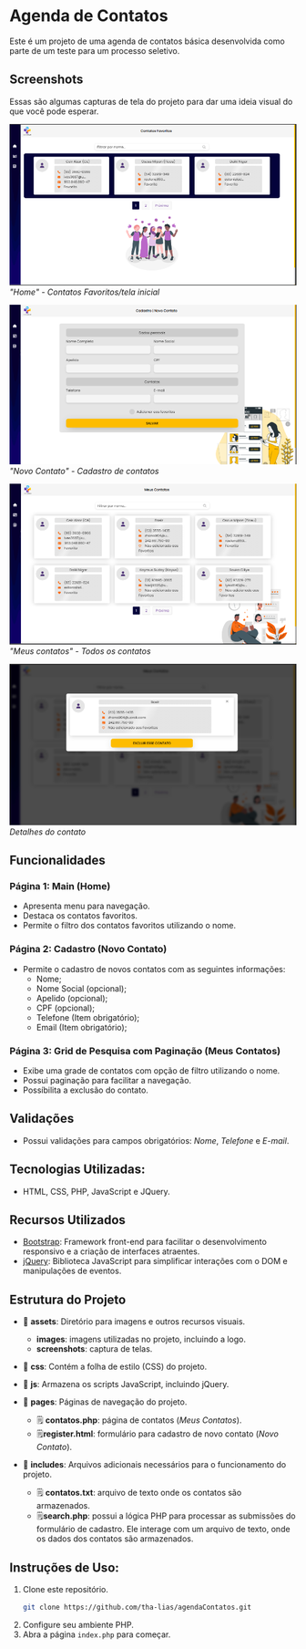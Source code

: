 # Agenda de Contatos

Este é um projeto de uma agenda de contatos básica desenvolvida como parte de um teste para um processo seletivo.

## Screenshots

Essas são algumas capturas de tela do projeto para dar uma ideia visual do que você pode esperar.

![Captura de Tela 1](./assets/images/screenshots/captura1.png)
*"Home" - Contatos Favoritos/tela inicial*

![Captura de Tela 2](./assets/images/screenshots/captura2.png)
*"Novo Contato" - Cadastro de contatos*

![Captura de Tela 3](./assets/images/screenshots/captura3.png)
*"Meus contatos" - Todos os contatos*

![Captura de Tela 3](./assets/images/screenshots/captura4.png)
*Detalhes do contato*

## Funcionalidades

### Página 1: Main (Home)

- Apresenta menu para navegação.
- Destaca os contatos favoritos.
- Permite o filtro dos contatos favoritos utilizando o nome.


### Página 2: Cadastro  (Novo Contato)

- Permite o cadastro de novos contatos com as seguintes informações:
  - Nome;
  - Nome Social (opcional);
  - Apelido (opcional);
  - CPF (opcional);
  - Telefone (Item obrigatório);
  - Email (Item obrigatório);

### Página 3: Grid de Pesquisa com Paginação (Meus Contatos)

- Exibe uma grade de contatos com opção de filtro utilizando o nome.
- Possui paginação para facilitar a navegação.
- Possíbilita a exclusão do contato.

## Validações

- Possui validações para campos obrigatórios: *Nome*, *Telefone* e *E-mail*.

## Tecnologias Utilizadas:
- HTML, CSS, PHP, JavaScript e JQuery.

## Recursos Utilizados

- [Bootstrap](https://getbootstrap.com/): Framework front-end para facilitar o desenvolvimento responsivo e a criação de interfaces atraentes.
- [jQuery](https://jquery.com/): Biblioteca JavaScript para simplificar interações com o DOM e manipulações de eventos.




## Estrutura do Projeto

- 📁 **assets**: Diretório para imagens e outros recursos visuais.
  - **images**: imagens utilizadas no projeto, incluindo a logo.
  - **screenshots**: captura de telas.
 
- 📁 **css**: Contém a folha de estilo (CSS) do projeto.
- 📁 **js**: Armazena os scripts JavaScript, incluindo jQuery.
- 📁 **pages**: Páginas de navegação do projeto.
  - 🗒️ **contatos.php**: página de contatos (*Meus Contatos*).
  - 🗒️**register.html**: formulário para cadastro de novo contato (*Novo Contato*).
- 📁 **includes**: Arquivos adicionais necessários para o funcionamento do projeto.
  - 🗒️ **contatos.txt**: arquivo de texto onde os contatos são armazenados.
  - 🗒️**search.php**: possui a lógica PHP para processar as submissões do formulário de cadastro. Ele interage com um arquivo de texto, onde os dados dos contatos são armazenados.

## Instruções de Uso:
1. Clone este repositório.
   ```bash
   git clone https://github.com/tha-lias/agendaContatos.git

2. Configure seu ambiente PHP.
3. Abra a página `index.php` para começar.


